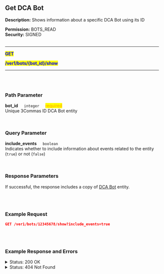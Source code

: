 ## Get DCA Bot<br>

**Description:** Shows information about a specific DCA Bot using its ID<br>

**Permission:** BOTS_READ<br>
**Security:** SIGNED<br>
<br>

----------

<mark style="color:blue"><strong>GET</strong>

<mark style="color:blue"><strong>/ver1/bots/{bot_id}/show</strong>

----------

<br>
<br>

### Path Parameter<br>

<p>
   <strong>bot_id</strong>&nbsp;&nbsp;&nbsp;&nbsp;&nbsp;<code>integer</code>&nbsp;&nbsp;&nbsp;&nbsp;&nbsp;<mark style="color:orange">required</mark><br>
   Unique 3Commas ID DCA Bot entity 
</p>
<br>

### Query Parameter<br>

<p>
   <strong>include_events</strong>&nbsp;&nbsp;&nbsp;&nbsp;&nbsp;<code>boolean</code><br>
Indicates whether to include information about events related to the entity (<code>true</code>) or not (<code>false</code>)
</p>
<br>

### Response Parameters<br>

If successful, the response includes a copy of [DCA Bot](./README.md) entity.

<br>
<br>

### Example Request<br>

```json
GET /ver1/bots/12345678/show?include_events=true
```
<br>
<br>

### Example Response and Errors<br>

<details>
<summary>Status: 200 OK</summary><br>

```json
{
    "id": 15518453,
    "account_id": 32833909,
    "is_enabled": true,
    "max_safety_orders": 2,
    "active_safety_orders_count": 2,
    "pairs": [
        "BNFCR_BTCUSDT"
    ],
    "strategy_list": [
        {
            "options": {},
            "strategy": "nonstop"
        }
    ],
    "close_strategy_list": [],
    "safety_strategy_list": [],
    "max_active_deals": 1,
    "active_deals_count": 0,
    "deletable?": true,
    "created_at": "2024-10-11T18:34:01.647Z",
    "updated_at": "2024-10-11T18:34:13.344Z",
    "trailing_enabled": false,
    "tsl_enabled": false,
    "deal_start_delay_seconds": null,
    "stop_loss_timeout_enabled": false,
    "stop_loss_timeout_in_seconds": 0,
    "disable_after_deals_count": null,
    "deals_counter": null,
    "allowed_deals_on_same_pair": null,
    "easy_form_supported": false,
    "close_deals_timeout": null,
    "url_secret": "cd7fa04987",
    "take_profit_steps": [],
    "name": "BTCUSDT/BNFCR Classic trading",
    "take_profit": "2.0",
    "min_profit_percentage": "0.0",
    "base_order_volume": "400.0",
    "safety_order_volume": "300.0",
    "safety_order_step_percentage": "1.0",
    "take_profit_type": "base",
    "min_profit_type": null,
    "type": "Bot::SingleBot",
    "martingale_volume_coefficient": "1.7",
    "martingale_step_coefficient": "4.0",
    "stop_loss_percentage": "0.0",
    "cooldown": "300",
    "btc_price_limit": "0.0",
    "strategy": "long",
    "min_volume_btc_24h": "0.0",
    "profit_currency": "quote_currency",
    "min_price": null,
    "max_price": null,
    "stop_loss_type": "stop_loss",
    "safety_order_volume_type": "quote_currency",
    "base_order_volume_type": "quote_currency",
    "account_name": "My Binance",
    "trailing_deviation": "0.2",
    "finished_deals_profit_usd": "0.0",
    "finished_deals_count": "0",
    "leverage_type": "cross",
    "leverage_custom_value": "1.0",
    "start_order_type": "limit",
    "active_deals_usd_profit": "0.0",
    "reinvesting_percentage": "100.0",
    "risk_reduction_percentage": "0.0",
    "reinvested_volume_usd": null,
    "min_price_percentage": null,
    "max_price_percentage": null,
    "active_deals": []
}
```
</details>

<details>
<summary>Status: 404 Not Found</summary><br>
```
{
    "error": "Not found"
}
```
</details>